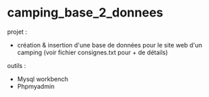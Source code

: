 # camping_base_2_donnees

projet : 

- création & insertion d'une base de données pour le site web d'un camping (voir fichier consignes.txt pour + de détails)

outils : 

- Mysql workbench 
- Phpmyadmin 

